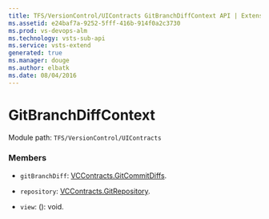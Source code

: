 ```yaml
---
title: TFS/VersionControl/UIContracts GitBranchDiffContext API | Extensions for Visual Studio Team Services
ms.assetid: e24baf7a-9252-5fff-416b-914f0a2c3730
ms.prod: vs-devops-alm
ms.technology: vsts-sub-api
ms.service: vsts-extend
generated: true
ms.manager: douge
ms.author: elbatk
ms.date: 08/04/2016
---
```


# GitBranchDiffContext

Module path: `TFS/VersionControl/UIContracts`


### Members

* `gitBranchDiff`: [VCContracts.GitCommitDiffs](../../../TFS/VersionControl/Contracts/GitCommitDiffs.md). 

* `repository`: [VCContracts.GitRepository](../../../TFS/VersionControl/Contracts/GitRepository.md). 

* `view`: (): void. 

